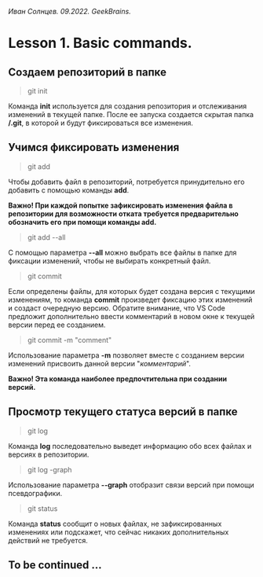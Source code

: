 *Иван Солнцев. 09.2022. GeekBrains.*

# Lesson 1. Basic commands.

## Создаем репозиторий в папке

> git init

Команда **init** используется для создания репозитория и отслеживания изменений в текущей папке. После ее запуска создается скрытая папка **/.git**, в которой и будут фиксироваться все изменения.

## Учимся фиксировать изменения

> git add <filename>

Чтобы добавить файл в репозиторий, потребуется принудительно его добавить с помощью команды **add**.

**Важно! При каждой попытке зафиксировать изменения файла в репозитории для возможности отката требуется предварительно обозначить его при помощи команды add.**

> git add --all

 С помощью параметра **--all** можно выбрать все файлы в папке для фиксации изменений, чтобы не выбирать конкретный файл.

> git commit

Если определены файлы, для которых будет создана версия с текущими изменениям, то команда **commit** произведет фиксацию этих изменений и создаст очередную версию. Обратите внимание, что VS Code предложит дополнительно ввести комментарий в новом окне к текущей версии перед ее созданием.

> git commit -m "comment"

Использование параметра **-m** позволяет вместе с созданием версии изменений присвоить данной версии "*комментарий*".

**Важно! Эта команда наиболее предпочтительна при создании версий.**

## Просмотр текущего статуса версий в папке

> git log

Команда **log** последовательно выведет информацию обо всех файлах и версиях в репозитории.

> git log -graph

Использование параметра **--graph** отобразит связи версий при помощи псевдографики.

> git status

Команда **status** сообщит о новых файлах, не зафиксированных изменениях или подскажет, что сейчас никаких дополнительных действий не требуется.

## To be continued ...